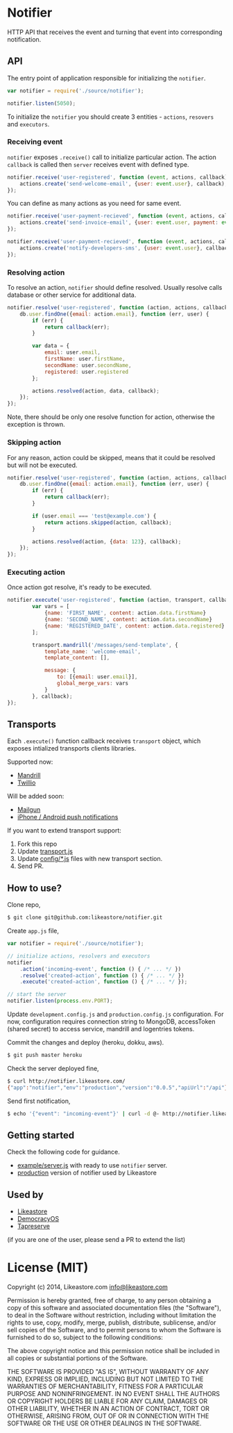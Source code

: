# Notifier

HTTP API that receives the event and turning that event into corresponding notification.

## API

The entry point of application responsible for initializing the `notifier`.

```js
var notifier = require('./source/notifier');

notifier.listen(5050);
```

To initialize the `notifier` you should create 3 entities - `actions`, `resovers` and `executors`.

### Receiving event

`notifier` exposes `.receive()` call to initialize particular action. The action `callback` is called then `server` receives event with defined type.

```js
notifier.receive('user-registered', function (event, actions, callback) {
	actions.create('send-welcome-email', {user: event.user}, callback);
});
```

You can define as many actions as you need for same event.

```js
notifier.receive('user-payment-recieved', function (event, actions, callback) {
	actions.create('send-invoice-email', {user: event.user, payment: event.amount}, callback);
});

notifier.receive('user-payment-recieved', function (event, actions, callback) {
	actions.create('notify-developers-sms', {user: event.user}, callback);
});
```

### Resolving action

To resolve an action, `notifier` should define resolved. Usually resolve calls database or other service for additional data.

```js
notifier.resolve('user-registered', function (action, actions, callback) {
	db.user.findOne({email: action.email}, function (err, user) {
		if (err) {
			return callback(err);
		}

		var data = {
			email: user.email,
			firstName: user.firstName,
			secondName: user.secondName,
			registered: user.registered
		};

		actions.resolved(action, data, callback);
	});
});
```

Note, there should be only one resolve function for action, otherwise the exception is thrown.

### Skipping action

For any reason, action could be skipped, means that it could be resolved but will not be executed.

```js
notifier.resolve('user-registered', function (action, actions, callback) {
	db.user.findOne({email: action.email}, function (err, user) {
		if (err) {
			return callback(err);
		}

		if (user.email === 'test@example.com') {
			return actions.skipped(action, callback);
		}

		actions.resolved(action, {data: 123}, callback);
	});
});
```


### Executing action

Once action got resolve, it's ready to be executed.

```js
notifier.execute('user-registered', function (action, transport, callback) {
		var vars = [
			{name: 'FIRST_NAME', content: action.data.firstName}
			{name: 'SECOND_NAME', content: action.data.secondName}
			{name: 'REGISTERED_DATE', content: action.data.registered}
		];

		transport.mandrill('/messages/send-template', {
			template_name: 'welcome-email',
			template_content: [],

			message: {
				to: [{email: user.email}],
				global_merge_vars: vars
			}
		}, callback);
});
```

## Transports

Each `.execute()` function callback receives `transport` object, which exposes intialized transports clients libraries.

Supported now:
* [Mandrill](https://github.com/jimrubenstein/node-mandrill)
* [Twillio](https://github.com/twilio/twilio-node)

Will be added soon:
* [Mailgun]()
* [iPhone / Android push notifications]()

If you want to extend transport support:

1. Fork this repo
2. Update [transport.js](/source/transport.js)
3. Update [config/*.js](/config/development.js) files with new transport section.
4. Send PR.

## How to use?

Clone repo,

```bash
$ git clone git@github.com:likeastore/notifier.git
```

Create `app.js` file,

```js
var notifier = require('./source/notifier');

// initialize actions, resolvers and executors
notifier
	.action('incoming-event', function () { /* ... */ })
	.resolve('created-action', function () { /* ... */ })
	.execute('created-action', function () { /* ... */ });

// start the server
notifier.listen(process.env.PORT);
```

Update `development.config.js` and `production.config.js` configuration. For now, configuration requires connection string to MongoDB, accessToken (shared secret) to access service, mandrill and logentries tokens.

Commit the changes and deploy (heroku, dokku, aws).

```bash
$ git push master heroku
```

Check the server deployed fine,

```bash
$ curl http://notifier.likeastore.com/
{"app":"notifier","env":"production","version":"0.0.5","apiUrl":"/api"}%
```

Send first notification,

```bash
$ echo '{"event": "incoming-event"}' | curl -d @- http://notifier.likeastore.com/api/events?access_token=ACCESS_TOKEN
```

## Getting started

Check the following code for guidance.

* [example/server.js](example/server.js) with ready to use `notifier` server.
* [production](https://github.com/likeastore/notifier/tree/production) version of notifier used by Likeastore

## Used by

* [Likeastore](https://likeastore.com)
* [DemocracyOS](http://democracyos.org)
* [Tapreserve](http://tapreserve.com)

(if you are one of the user, please send a PR to extend the list)

# License (MIT)

Copyright (c) 2014, Likeastore.com info@likeastore.com

Permission is hereby granted, free of charge, to any person obtaining a copy of this software and associated documentation files (the "Software"), to deal in the Software without restriction, including without limitation the rights to use, copy, modify, merge, publish, distribute, sublicense, and/or sell copies of the Software, and to permit persons to whom the Software is furnished to do so, subject to the following conditions:

The above copyright notice and this permission notice shall be included in all copies or substantial portions of the Software.

THE SOFTWARE IS PROVIDED "AS IS", WITHOUT WARRANTY OF ANY KIND, EXPRESS OR IMPLIED, INCLUDING BUT NOT LIMITED TO THE WARRANTIES OF MERCHANTABILITY, FITNESS FOR A PARTICULAR PURPOSE AND NONINFRINGEMENT. IN NO EVENT SHALL THE AUTHORS OR COPYRIGHT HOLDERS BE LIABLE FOR ANY CLAIM, DAMAGES OR OTHER LIABILITY, WHETHER IN AN ACTION OF CONTRACT, TORT OR OTHERWISE, ARISING FROM, OUT OF OR IN CONNECTION WITH THE SOFTWARE OR THE USE OR OTHER DEALINGS IN THE SOFTWARE.
